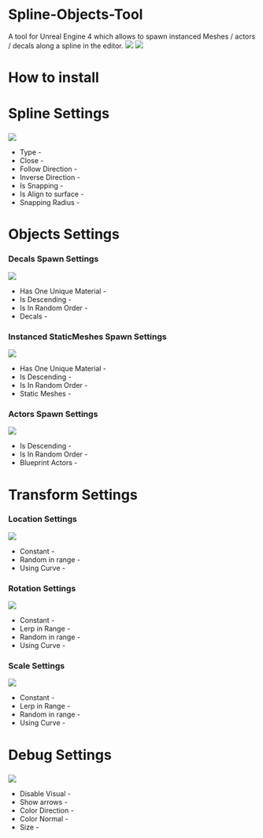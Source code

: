 # Spline-Objects-Tool
A tool for Unreal Engine 4 which allows to spawn instanced Meshes / actors / decals along a spline in the editor.
![](https://github.com/Louis1351/Spline-Objects-Tool/blob/master/Images/pres.PNG)
![](https://github.com/Louis1351/Spline-Objects-Tool/blob/master/Images/pres2.PNG)

# How to install<h3>
 
# Spline Settings<h3>
![](https://github.com/Louis1351/Spline-Objects-Tool/blob/master/Images/Spline_Settings.PNG)
* Type -
* Close -
* Follow Direction -
* Inverse Direction -
* Is Snapping -
* Is Align to surface -
* Snapping Radius -
 
# Objects Settings<h3>
 
### Decals Spawn Settings
![](https://github.com/Louis1351/Spline-Objects-Tool/blob/master/Images/Decals_Settings.PNG)
* Has One Unique Material -
* Is Descending -
* Is In Random Order -
* Decals -
 
### Instanced StaticMeshes Spawn Settings
![](https://github.com/Louis1351/Spline-Objects-Tool/blob/master/Images/InstancedStaticMeshes_Settings.PNG)
* Has One Unique Material -
* Is Descending -
* Is In Random Order -
* Static Meshes -
 
### Actors Spawn Settings
![](https://github.com/Louis1351/Spline-Objects-Tool/blob/master/Images/Actors_Settings.PNG)
* Is Descending -
* Is In Random Order -
* Blueprint Actors -

# Transform Settings<h3>
 
### Location Settings
![](https://github.com/Louis1351/Spline-Objects-Tool/blob/master/Images/Location_Settings.PNG)
* Constant -
* Random in range -
* Using Curve -
 
### Rotation Settings
![](https://github.com/Louis1351/Spline-Objects-Tool/blob/master/Images/Rotation_Settings.PNG)
* Constant -
* Lerp in Range -
* Random in range -
* Using Curve -

### Scale Settings
![](https://github.com/Louis1351/Spline-Objects-Tool/blob/master/Images/Scale_Settings.PNG)
* Constant -
* Lerp in Range -
* Random in range -
* Using Curve -

# Debug Settings<h3>
![](https://github.com/Louis1351/Spline-Objects-Tool/blob/master/Images/Debug_Settings.PNG)
* Disable Visual -
* Show arrows -
* Color Direction -
* Color Normal -
* Size -
